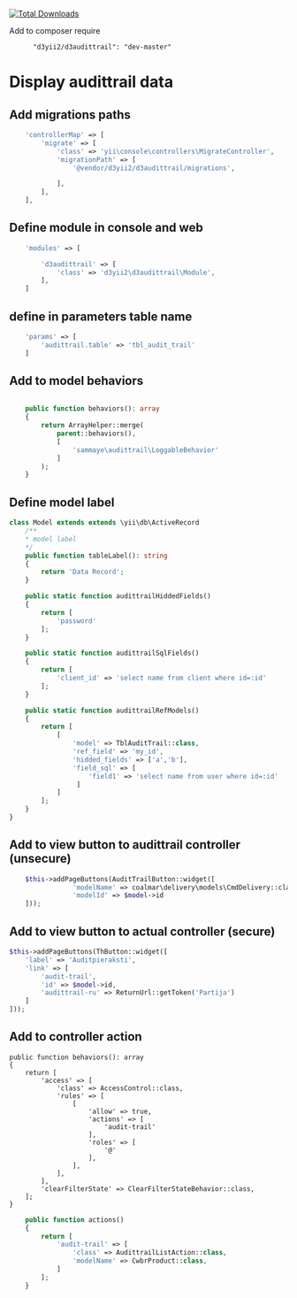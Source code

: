 
[![Total Downloads](https://poser.pugx.org/d3yii2/d3audittrail/downloads)](https://packagist.org/packages/d3yii2/d3audittrail)

Add to composer require
```
      "d3yii2/d3audittrail": "dev-master"
```

Display audittrail data
=====

Add migrations paths
-----
```php
    'controllerMap' => [
        'migrate' => [
            'class' => 'yii\console\controllers\MigrateController',
            'migrationPath' => [
                '@vendor/d3yii2/d3audittrail/migrations',

            ],
        ],
    ],
``` 

Define module in console and web
----

```php
    'modules' => [

        'd3audittrail' => [
            'class' => 'd3yii2\d3audittrail\Module',
        ],
    ]    
```

define in parameters table name
--------------
```php
    'params' => [
        'audittrail.table' => 'tbl_audit_trail'
    ]    
```

Add to model behaviors
--------
```php

    public function behaviors(): array
    {
        return ArrayHelper::merge(
            parent::behaviors(),
            [
                'sammaye\audittrail\LoggableBehavior'
            ]
        );
    }
```

Define model label
--------
```php
class Model extends extends \yii\db\ActiveRecord
    /**
    * model label 
    */
    public function tableLabel(): string
    {
        return 'Data Record';
    }

    public static function audittrailHiddedFields()
    {
        return [
            'password'
        ];
    }

    public static function audittrailSqlFields()
    {
        return [
            'client_id' => 'select name from client where id=:id'
        ];
    }

    public static function audittrailRefModels()
    {
        return [
            [
                'model' => TblAuditTrail::class,
                'ref_field' => 'my_id',
                'hidded_fields' => ['a','b'],
                'field_sql' => [
                    'field1' => 'select name from user where id=:id'
                 ]               
            ]           
        ];
    }
}
```    

Add to view button to audittrail controller (unsecure)
----------------
```php
    $this->addPageButtons(AuditTrailButton::widget([
                'modelName' => coalmar\delivery\models\CmdDelivery::className(),
                'modelId' => $model->id
    ]));
```

Add to view button  to actual controller (secure)
----------------
```php
$this->addPageButtons(ThButton::widget([
    'label' => 'Auditpieraksti',
    'link' => [
        'audit-trail',
        'id' => $model->id,
        'audittrail-ru' => ReturnUrl::getToken('Partija')
    ]
]));
```
Add to controller action
---------------------

    public function behaviors(): array
    {
        return [
            'access' => [
                'class' => AccessControl::class,
                'rules' => [
                    [
                        'allow' => true,
                        'actions' => [
                            'audit-trail'
                        ],
                        'roles' => [
                            '@'
                        ],
                    ],
                ],
            ],
            'clearFilterState' => ClearFilterStateBehavior::class,
        ];
    }

```php
    public function actions()
    {
        return [
            'audit-trail' => [
                'class' => AudittrailListAction::class,
                'modelName' => CwbrProduct::class,
            ]
        ];
    }
```




